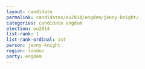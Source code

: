 ```yaml
---
layout: candidate
permalink: candidates/eu2014/engdem/jenny-knight/
categories: candidate engdem
election: eu2014
list-rank: 1
list-rank-ordinal: 1st
person: jenny-knight
region: london
party: engdem
---
```

